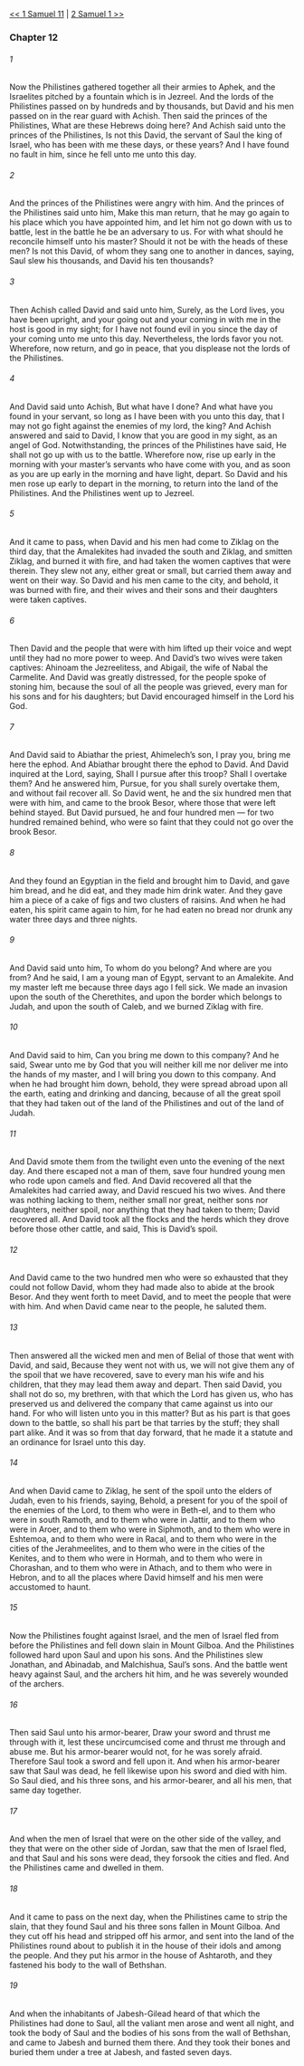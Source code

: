 [<< 1 Samuel 11](1%20Samuel%2011.md)  |  [2 Samuel 1 >>](../2%20Samuel/2%20Samuel%201.md)

### Chapter 12
###### 1
Now the Philistines gathered together all their armies to Aphek, and the Israelites pitched by a fountain which is in Jezreel. And the lords of the Philistines passed on by hundreds and by thousands, but David and his men passed on in the rear guard with Achish. Then said the princes of the Philistines, What are these Hebrews doing here? And Achish said unto the princes of the Philistines, Is not this David, the servant of Saul the king of Israel, who has been with me these days, or these years? And I have found no fault in him, since he fell unto me unto this day.

###### 2
And the princes of the Philistines were angry with him. And the princes of the Philistines said unto him, Make this man return, that he may go again to his place which you have appointed him, and let him not go down with us to battle, lest in the battle he be an adversary to us. For with what should he reconcile himself unto his master? Should it not be with the heads of these men? Is not this David, of whom they sang one to another in dances, saying, Saul slew his thousands, and David his ten thousands?

###### 3
Then Achish called David and said unto him, Surely, as the Lord lives, you have been upright, and your going out and your coming in with me in the host is good in my sight; for I have not found evil in you since the day of your coming unto me unto this day. Nevertheless, the lords favor you not. Wherefore, now return, and go in peace, that you displease not the lords of the Philistines.

###### 4
And David said unto Achish, But what have I done? And what have you found in your servant, so long as I have been with you unto this day, that I may not go fight against the enemies of my lord, the king? And Achish answered and said to David, I know that you are good in my sight, as an angel of God. Notwithstanding, the princes of the Philistines have said, He shall not go up with us to the battle. Wherefore now, rise up early in the morning with your master’s servants who have come with you, and as soon as you are up early in the morning and have light, depart. So David and his men rose up early to depart in the morning, to return into the land of the Philistines. And the Philistines went up to Jezreel.

###### 5
And it came to pass, when David and his men had come to Ziklag on the third day, that the Amalekites had invaded the south and Ziklag, and smitten Ziklag, and burned it with fire, and had taken the women captives that were therein. They slew not any, either great or small, but carried them away and went on their way. So David and his men came to the city, and behold, it was burned with fire, and their wives and their sons and their daughters were taken captives.

###### 6
Then David and the people that were with him lifted up their voice and wept until they had no more power to weep. And David’s two wives were taken captives: Ahinoam the Jezreelitess, and Abigail, the wife of Nabal the Carmelite. And David was greatly distressed, for the people spoke of stoning him, because the soul of all the people was grieved, every man for his sons and for his daughters; but David encouraged himself in the Lord his God.

###### 7
And David said to Abiathar the priest, Ahimelech’s son, I pray you, bring me here the ephod. And Abiathar brought there the ephod to David. And David inquired at the Lord, saying, Shall I pursue after this troop? Shall I overtake them? And he answered him, Pursue, for you shall surely overtake them, and without fail recover all. So David went, he and the six hundred men that were with him, and came to the brook Besor, where those that were left behind stayed. But David pursued, he and four hundred men — for two hundred remained behind, who were so faint that they could not go over the brook Besor.

###### 8
And they found an Egyptian in the field and brought him to David, and gave him bread, and he did eat, and they made him drink water. And they gave him a piece of a cake of figs and two clusters of raisins. And when he had eaten, his spirit came again to him, for he had eaten no bread nor drunk any water three days and three nights.

###### 9
And David said unto him, To whom do you belong? And where are you from? And he said, I am a young man of Egypt, servant to an Amalekite. And my master left me because three days ago I fell sick. We made an invasion upon the south of the Cherethites, and upon the border which belongs to Judah, and upon the south of Caleb, and we burned Ziklag with fire.

###### 10
And David said to him, Can you bring me down to this company? And he said, Swear unto me by God that you will neither kill me nor deliver me into the hands of my master, and I will bring you down to this company. And when he had brought him down, behold, they were spread abroad upon all the earth, eating and drinking and dancing, because of all the great spoil that they had taken out of the land of the Philistines and out of the land of Judah.

###### 11
And David smote them from the twilight even unto the evening of the next day. And there escaped not a man of them, save four hundred young men who rode upon camels and fled. And David recovered all that the Amalekites had carried away, and David rescued his two wives. And there was nothing lacking to them, neither small nor great, neither sons nor daughters, neither spoil, nor anything that they had taken to them; David recovered all. And David took all the flocks and the herds which they drove before those other cattle, and said, This is David’s spoil.

###### 12
And David came to the two hundred men who were so exhausted that they could not follow David, whom they had made also to abide at the brook Besor. And they went forth to meet David, and to meet the people that were with him. And when David came near to the people, he saluted them.

###### 13
Then answered all the wicked men and men of Belial of those that went with David, and said, Because they went not with us, we will not give them any of the spoil that we have recovered, save to every man his wife and his children, that they may lead them away and depart. Then said David, you shall not do so, my brethren, with that which the Lord has given us, who has preserved us and delivered the company that came against us into our hand. For who will listen unto you in this matter? But as his part is that goes down to the battle, so shall his part be that tarries by the stuff; they shall part alike. And it was so from that day forward, that he made it a statute and an ordinance for Israel unto this day.

###### 14
And when David came to Ziklag, he sent of the spoil unto the elders of Judah, even to his friends, saying, Behold, a present for you of the spoil of the enemies of the Lord, to them who were in Beth-el, and to them who were in south Ramoth, and to them who were in Jattir, and to them who were in Aroer, and to them who were in Siphmoth, and to them who were in Eshtemoa, and to them who were in Racal, and to them who were in the cities of the Jerahmeelites, and to them who were in the cities of the Kenites, and to them who were in Hormah, and to them who were in Chorashan, and to them who were in Athach, and to them who were in Hebron, and to all the places where David himself and his men were accustomed to haunt.

###### 15
Now the Philistines fought against Israel, and the men of Israel fled from before the Philistines and fell down slain in Mount Gilboa. And the Philistines followed hard upon Saul and upon his sons. And the Philistines slew Jonathan, and Abinadab, and Malchishua, Saul’s sons. And the battle went heavy against Saul, and the archers hit him, and he was severely wounded of the archers.

###### 16
Then said Saul unto his armor-bearer, Draw your sword and thrust me through with it, lest these uncircumcised come and thrust me through and abuse me. But his armor-bearer would not, for he was sorely afraid. Therefore Saul took a sword and fell upon it. And when his armor-bearer saw that Saul was dead, he fell likewise upon his sword and died with him. So Saul died, and his three sons, and his armor-bearer, and all his men, that same day together.

###### 17
And when the men of Israel that were on the other side of the valley, and they that were on the other side of Jordan, saw that the men of Israel fled, and that Saul and his sons were dead, they forsook the cities and fled. And the Philistines came and dwelled in them.

###### 18
And it came to pass on the next day, when the Philistines came to strip the slain, that they found Saul and his three sons fallen in Mount Gilboa. And they cut off his head and stripped off his armor, and sent into the land of the Philistines round about to publish it in the house of their idols and among the people. And they put his armor in the house of Ashtaroth, and they fastened his body to the wall of Bethshan.

###### 19
And when the inhabitants of Jabesh-Gilead heard of that which the Philistines had done to Saul, all the valiant men arose and went all night, and took the body of Saul and the bodies of his sons from the wall of Bethshan, and came to Jabesh and burned them there. And they took their bones and buried them under a tree at Jabesh, and fasted seven days.